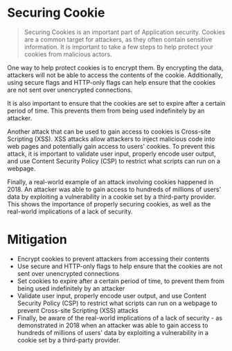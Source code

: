 # Securing Cookie

> Securing Cookies is an important part of Application security. Cookies are a common target for attackers, as they often contain sensitive information. It is important to take a few steps to help protect your cookies from malicious actors.
> 

One way to help protect cookies is to encrypt them. By encrypting the data, attackers will not be able to access the contents of the cookie. Additionally, using secure flags and HTTP-only flags can help ensure that the cookies are not sent over unencrypted connections.

It is also important to ensure that the cookies are set to expire after a certain period of time. This prevents them from being used indefinitely by an attacker.

Another attack that can be used to gain access to cookies is Cross-site Scripting (XSS). XSS attacks allow attackers to inject malicious code into web pages and potentially gain access to users' cookies. To prevent this attack, it is important to validate user input, properly encode user output, and use Content Security Policy (CSP) to restrict what scripts can run on a webpage.

Finally, a real-world example of an attack involving cookies happened in 2018. An attacker was able to gain access to hundreds of millions of users' data by exploiting a vulnerability in a cookie set by a third-party provider. This shows the importance of properly securing cookies, as well as the real-world implications of a lack of security.

# **Mitigation**

- Encrypt cookies to prevent attackers from accessing their contents
- Use secure and HTTP-only flags to help ensure that the cookies are not sent over unencrypted connections
- Set cookies to expire after a certain period of time, to prevent them from being used indefinitely by an attacker
- Validate user input, properly encode user output, and use Content Security Policy (CSP) to restrict what scripts can run on a webpage to prevent Cross-site Scripting (XSS) attacks
- Finally, be aware of the real-world implications of a lack of security - as demonstrated in 2018 when an attacker was able to gain access to hundreds of millions of users' data by exploiting a vulnerability in a cookie set by a third-party provider.

